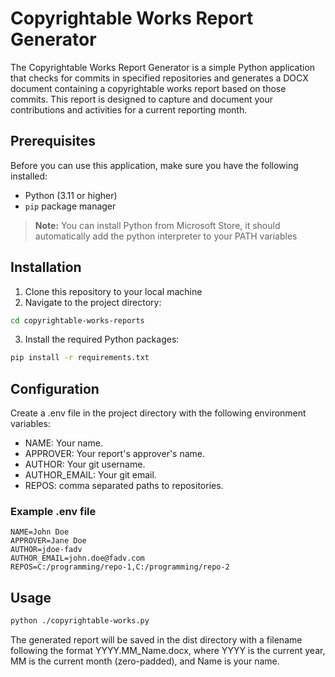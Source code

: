 # Copyrightable Works Report Generator

The Copyrightable Works Report Generator is a simple Python application that checks for commits in specified repositories and generates a DOCX document containing a copyrightable works report based on those commits. This report is designed to capture and document your contributions and activities for a current reporting month.

## Prerequisites

Before you can use this application, make sure you have the following installed:

- Python (3.11 or higher)
- `pip` package manager

> **Note:**
> You can install Python from Microsoft Store, it should automatically add the python interpreter to your PATH variables

## Installation

1. Clone this repository to your local machine
2. Navigate to the project directory:

```bash
cd copyrightable-works-reports
```

3. Install the required Python packages:

```bash
pip install -r requirements.txt
```

## Configuration

Create a .env file in the project directory with the following environment variables:

- NAME: Your name.
- APPROVER: Your report's approver's name.
- AUTHOR: Your git username.
- AUTHOR_EMAIL: Your git email.
- REPOS: comma separated paths to repositories.

### Example .env file

```
NAME=John Doe
APPROVER=Jane Doe
AUTHOR=jdoe-fadv
AUTHOR_EMAIL=john.doe@fadv.com
REPOS=C:/programming/repo-1,C:/programming/repo-2
```

## Usage

```bash
python ./copyrightable-works.py
```

The generated report will be saved in the dist directory with a filename following the format YYYY.MM_Name.docx, where YYYY is the current year, MM is the current month (zero-padded), and Name is your name.
